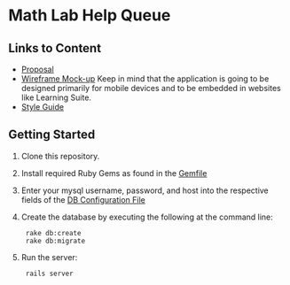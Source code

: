 Math Lab Help Queue
===============


Links to Content
----------------

* [Proposal](Proposal.md)
* [Wireframe Mock-up](http://share.axure.com/LO8O6N/) Keep in mind that the application is going to be designed primarily for mobile devices and to be embedded in websites like Learning Suite.
* [Style Guide](StyleGuide.md)


Getting Started
---------------

1. Clone this repository.

2. Install required Ruby Gems as found in the [Gemfile](Gemfile)

3. Enter your mysql username, password, and host into the respective fields of the [DB Configuration File](config/database.yml)

4. Create the database by executing the following at the command line:

        rake db:create
        rake db:migrate

5. Run the server:

        rails server
